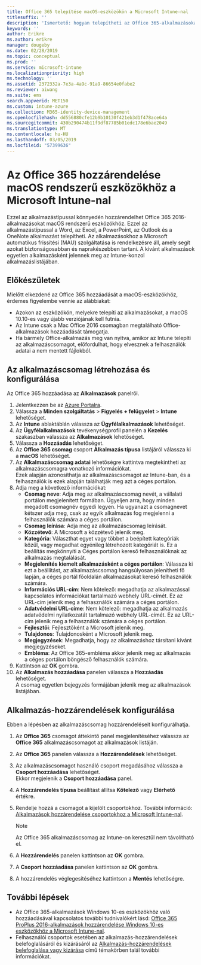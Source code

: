```yaml
---
title: Office 365 telepítése macOS-eszközökön a Microsoft Intune-nal
titlesuffix: ''
description: 'Ismertető: hogyan telepítheti az Office 365-alkalmazásokat macOS-eszközökön a Microsoft Intune használatával.'
keywords: ''
author: Erikre
ms.author: erikre
manager: dougeby
ms.date: 02/28/2019
ms.topic: conceptual
ms.prod: ''
ms.service: microsoft-intune
ms.localizationpriority: high
ms.technology: ''
ms.assetid: 2372332a-7e3a-4a9c-91a9-86654e0fabe2
ms.reviewer: aiwang
ms.suite: ems
search.appverid: MET150
ms.custom: intune-azure
ms.collection: M365-identity-device-management
ms.openlocfilehash: dd556880cfe12b9b10130f421eb3d1f478ace64a
ms.sourcegitcommit: 430b290474b11f9df87785b01edc178e6bae2049
ms.translationtype: MT
ms.contentlocale: hu-HU
ms.lasthandoff: 03/05/2019
ms.locfileid: "57399636"
---
```

# <a name="assign-office-365-to-macos-devices-with-microsoft-intune"></a>Az Office 365 hozzárendelése macOS rendszerű eszközökhöz a Microsoft Intune-nal

Ezzel az alkalmazástípussal könnyedén hozzárendelhet Office 365 2016-alkalmazásokat macOS rendszerű eszközökhöz. Ezzel az alkalmazástípussal a Word, az Excel, a PowerPoint, az Outlook és a OneNote alkalmazást telepítheti. Az alkalmazásokhoz a Microsoft automatikus frissítési (MAU) szolgáltatása is rendelkezésre áll, amely segít azokat biztonságosabban és naprakészebben tartani. A kívánt alkalmazások egyetlen alkalmazásként jelennek meg az Intune-konzol alkalmazáslistájában.


## <a name="before-you-start"></a>Előkészületek

Mielőtt elkezdené az Office 365 hozzáadását a macOS-eszközökhöz, érdemes figyelembe vennie az alábbiakat:

- Azokon az eszközökön, melyekre telepíti az alkalmazásokat, a macOS 10.10-es vagy újabb verziójának kell futnia.
- Az Intune csak a Mac Office 2016 csomagban megtalálható Office-alkalmazások hozzáadását támogatja.
- Ha bármely Office-alkalmazás meg van nyitva, amikor az Intune telepíti az alkalmazáscsomagot, előfordulhat, hogy elvesznek a felhasználók adatai a nem mentett fájlokból.

## <a name="create-and-configure-the-app-suite"></a>Az alkalmazáscsomag létrehozása és konfigurálása

Az Office 365 hozzáadása az **Alkalmazások** panelről.
1. Jelentkezzen be az [Azure Portalra](https://portal.azure.com).
2. Válassza a **Minden szolgáltatás** > **Figyelés + felügyelet** > **Intune** lehetőséget.
3. Az **Intune** ablaktáblán válassza az **Ügyfélalkalmazások** lehetőséget.
4. Az **Ügyfélalkalmazások** tevékenységprofil panelén a **Kezelés** szakaszban válassza az **Alkalmazások** lehetőséget. 
5. Válassza a **Hozzáadás** lehetőséget.
6. Az **Office 365 csomag** csoport **Alkalmazás típusa** listájáról válassza ki a **macOS** lehetőséget.
7. Az **Alkalmazáscsomag adatai** lehetőségre kattintva megtekintheti az alkalmazáscsomagra vonatkozó információkat.  
    Ezek alapján azonosíthatja az alkalmazáscsomagot az Intune-ban, és a felhasználók is ezek alapján találhatják meg azt a céges portálon.
8. Adja meg a következő információkat:
    - **Csomag neve**: Adja meg az alkalmazáscsomag nevét, a vállalati portálon megjelenített formában. Ügyeljen arra, hogy minden megadott csomagnév egyedi legyen. Ha ugyanazt a csomagnevet kétszer adja meg, csak az egyik alkalmazás fog megjelenni a felhasználók számára a céges portálon.
    - **Csomag leírása**: Adja meg az alkalmazáscsomag leírását.
    - **Közzétevő**: A Microsoft a közzétevő jelenik meg.
    - **Kategória**: Választhat egyet vagy többet a beépített kategóriák közül, vagy megadhat egyénileg létrehozott kategóriát is. Ez a beállítás megkönnyíti a Céges portálon kereső felhasználóknak az alkalmazás megtalálását.
    - **Megjelenítés kiemelt alkalmazásként a céges portálon**: Válassza ki ezt a beállítást, az alkalmazáscsomag hangsúlyosan jelenítheti fő lapján, a céges portál főoldalán alkalmazásokat kereső felhasználók számára.
    - **Információs URL-cím**: Nem kötelező: megadhatja az alkalmazással kapcsolatos információkat tartalmazó webhely URL-címét. Ez az URL-cím jelenik meg a felhasználók számára a céges portálon.
    - **Adatvédelmi URL-címe**: Nem kötelező: megadhatja az alkalmazás adatvédelmi nyilatkozatát tartalmazó webhely URL-címét. Ez az URL-cím jelenik meg a felhasználók számára a céges portálon.
    - **Fejlesztői**: Fejlesztőként a Microsoft jelenik meg.
    - **Tulajdonos**: Tulajdonosként a Microsoft jelenik meg.
    - **Megjegyzések**: Megadhatja, hogy az alkalmazáshoz társítani kívánt megjegyzéseket.
    - **Embléma**: Az Office 365-embléma akkor jelenik meg az alkalmazás a céges portálon böngésző felhasználók számára.
9. Kattintson az **OK** gombra.
10. Az **Alkalmazás hozzáadása** panelen válassza a **Hozzáadás** lehetőséget.  
    A csomag egyetlen bejegyzés formájában jelenik meg az alkalmazások listájában.

## <a name="configure-app-assignments"></a>Alkalmazás-hozzárendelések konfigurálása

Ebben a lépésben az alkalmazáscsomag hozzárendeléseit konfigurálhatja. 

1. Az **Office 365** csomagot áttekintő panel megjelenítéséhez válassza az **Office 365** alkalmazáscsomagot az alkalmazások listáján.
2. Az **Office 365** panelen válassza a **Hozzárendelések** lehetőséget.
3. Az alkalmazáscsomagot használó csoport megadásához válassza a **Csoport hozzáadása** lehetőséget.  
    Ekkor megjelenik a **Csoport hozzáadása** panel.
4. A **Hozzárendelés típusa** beállítást állítsa **Kötelező** vagy **Elérhető** értékre.
5. Rendelje hozzá a csomagot a kijelölt csoportokhoz. További információ: [Alkalmazások hozzárendelése csoportokhoz a Microsoft Intune-nal](apps-deploy.md).

    >[!Note]
    > Az Office 365 alkalmazáscsomag az Intune-on keresztül nem távolítható el.

5. A **Hozzárendelés** panelen kattintson az **OK** gombra.
6. A **Csoport hozzáadása** panelen kattintson az **OK** gombra.
7. A hozzárendelés véglegesítéséhez kattintson a **Mentés** lehetőségre.

## <a name="next-steps"></a>További lépések

- Az Office 365-alkalmazások Windows 10-es eszközökhöz való hozzáadásával kapcsolatos további tudnivalókért lásd: [Office 365 ProPlus 2016-alkalmazások hozzárendelése Windows 10-es eszközökhöz a Microsoft Intune-nal](apps-add-office365.md).
- Felhasználói csoportok esetében az alkalmazás-hozzárendelések belefoglalásáról és kizárásáról az [Alkalmazás-hozzárendelések belefoglalása vagy kizárása](apps-inc-exl-assignments.md) című témakörben talál további információkat.

